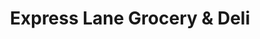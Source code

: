 ---
title: "Express Lane Grocery & Deli"
url: /plattsburgh/express-lane-grocery-und-deli/
shop: Lebensmittel
---